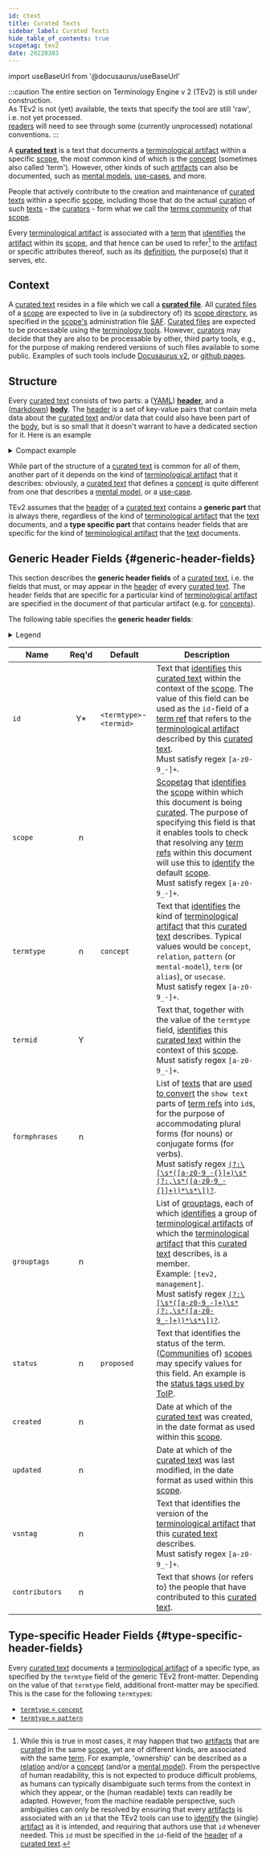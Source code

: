 ```yaml
---
id: ctext
title: Curated Texts
sidebar_label: Curated Texts
hide_table_of_contents: true
scopetag: tev2
date: 20220303
---
```


import useBaseUrl from '@docusaurus/useBaseUrl'

:::caution
The entire section on Terminology Engine v 2 (TEv2) is still under construction.<br/>
As TEv2 is not (yet) available, the texts that specify the tool are still 'raw', i.e. not yet processed.<br/>[readers](@) will need to see through some (currently unprocessed) notational conventions.
:::

A **[curated text](@)** is a text that documents a [terminological artifact](@) within a specific [scope](@), the most common kind of which is the [concept](@) (sometimes also called 'term'). However, other kinds of such [artifacts](terminological-artifact@) can also be documented, such as [mental models](@), [use-cases](@), and more.

People that actively contribute to the creation and maintenance of [curated texts](@) within a specific [scope](@), including those that do the actual [curation](@) of such [texts](curated-text@) - the [curators](@) - form what we call the [terms community](@) of that [scope](@).

Every [terminological artifact](@) is associated with a [term](@) that [identifies](@) the [artifact](terminological-artifact@) within its [scope](@), and that hence can be used to refer[^1] to the [artifact](terminological-artifact@) or specific attributes thereof, such as its [definition](@), the purpose(s) that it serves, etc.

[^1]: While this is true in most cases, it may happen that two [artifacts](terminological-artifact@) that are [curated](@) in the same [scope](@), yet are of different kinds, are associated with the same [term](@). For example, 'ownership' can be described as a [relation](@) and/or a [concept](@) (and/or a [mental model](@)). From the perspective of human readability, this is not expected to produce difficult problems, as humans can typically disambiguate such terms from the context in which they appear, or the (human readable) texts can  readily be adapted. However, from the machine readable perspective, such ambiguities can only be resolved by ensuring that every [artifacts](terminological-artifact@) is associated with an `id` that the TEv2 tools can use to [identify](@) the (single) [artifact](terminological-artifact@) as it is intended, and requiring that authors use that `id` whenever needed. This `id` must be specified in the `id`-field of the [header](@) of a [curated text](@).
## Context

A [curated text](@) resides in a file which we call a **[curated file](@)**. All [curated files](@) of a [scope](@) are expected to live in (a subdirectory of) its [scope directory](@), as specified in the [scope's](@) administration file [SAF](@). [Curated files](@) are expected to be processable using the [terminology tools](tev2-toolbox). However, [curators](@) may decide that they are also to be processable by other, third party tools, e.g., for the purpose of making rendered versions of such files available to some public. Examples of such tools include [Docusaurus v2](https://docusaurus.io/docs), or [github pages](https://pages.github.com/).

## Structure

Every [curated text](@) consists of two parts: a ([YAML](https://yaml.org/spec/1.2.2/)) **[header](@)**, and a ([markdown](https://www.markdownguide.org/basic-syntax/)) **[body](@)**. The [header](@) is a set of key-value pairs that contain meta data about the [curated text](@) and/or data that could also have been part of the [body](@), but is so small that it doesn't warrant to have a dedicated section for it. Here is an example

<details>
  <summary>Compact example</summary>
  <div>

~~~ yaml
---
id: "concept-curated-text"
title: "Curated Texts"
termtype: "concept"
termid: "curated-text"
grouptags: [ tev2, management ]
---

A curated text starts with three dashes `---`.
This indicates the start of its (YAML) header.
Typically, the header consists of a sequence of key-value pairs.
The header is terminated with onother three dashes and a new line.

The body of the curated text starts behind the header block.
It is typically markdown, but other constructs may be inserted
that contribute to the rendering of these texts in a (static) website.
An example of this is [MDX](https://mdxjs.com/).
A discussion on these other constructs is outside the scope of this document.
~~~

  </div>
</details>

While part of the structure of a [curated text](@) is common for all of them, another part of it depends on the kind of [terminological artifact](@) that it describes: obviously, a [curated text](@) that defines a [concept](@) is quite different from one that describes a [mental model](@), or a [use-case](@).

TEv2 assumes that the [header](@) of a [curated text](@) contains a **generic part** that is always there, regardless of the kind of [terminological artifact](@) that the [text](curated-text@) documents, and a **type specific part** that contains header fields that are specific for the kind of [terminological artifact](@) that the [text](curated-text@) documents.

## Generic Header Fields {#generic-header-fields}

This section describes the **generic header fields** of a [curated text](@), i.e. the fields that must, or may appear in the [header](@) of every [curated text](@). The header fields that are specific for a particular kind of [terminological artifact](@) are specified in the document of that particular artifact (e.g. for [concepts](ctext-concept#header)).

The following table specifies the **generic header fields**:

<details>
  <summary>Legend</summary>

1. **`Name`** contains the field name;
2. **`Req'd`** specifies whether (`Y`, or `Y*`) or not (`n`) the field is required to be present as a header field. The `Y*` signifies that currently, the field is required, but that we envisage it to become optional when tooling becomes more mature, and will be able to automatically create the specified default value.
3. **`Default`** If the field is NOT required, this specifies what [TEv2 tools](@) SHOULD assume that the value is. If the field IS required, you must provide it according to the specified value.
4. **`Description`** specifies the meaning of the field, and other things you may need to know, e.g. why it is needed, a required syntax, etc.

</details>

| Name | Req'd | Default | Description |
| ---- | :---: | ------- | ----------- |
| `id`           | Y* | `<termtype>`-`<termid>` | Text that [identifies](@) this [curated text](@) within the context of the [scope](@). The value of this field can be used as the `id`-field of a [term ref](@) that refers to the [terminological artifact](@) described by this [curated text](@).<br/>Must satisfy regex `[a-z0-9_-]+`. |
| `scope`        | n  | | [Scopetag](@) that [identifies](@) the [scope](@) within which this document is being [curated](@). The purpose of specifying this field is that it enables tools to check that resolving any [term refs](@) within this document will use this to [identify](@) the default [scope](@).<br/>Must satisfy regex `[a-z0-9_-]+`. |
| `termtype`     | n  | `concept` | Text that [identifies](@) the kind of [terminological artifact](@) that this [curated text](@) describes. Typical values would be `concept`, `relation`, `pattern` (or `mental-model`), `term` (or `alias`), or `usecase`.<br/>Must satisfy regex `[a-z0-9_-]+`. |
| `termid`       | Y  | | Text that, together with the value of the `termtype` field, [identifies](@) this [curated text](@) within the context of this [scope](@).<br/>Must satisfy regex `[a-z0-9_-]+`. |
| `formphrases`  | n  | | List of [texts](formphrase@) that are [used to convert](tev2-toolbox-trrt#id) the `show text` parts of [term refs](@) into `id`s, for the purpose of accommodating plural forms (for nouns) or conjugate forms (for verbs).<br/>Must satisfy regex [`(?:\[\s*([a-z0-9_-{}]+)\s*(?:,\s*([a-z0-9_-{}]+))*\s*\])?`](https://www.debuggex.com/r/TZe27fzbJskMcjl8). |
| `grouptags`    | n  | | List of [grouptags](@), each of which [identifies](@) a group of [terminological artifacts](@) of which the [terminological artifact](@) that this [curated text](@) describes, is a member.<br/>Example: `[tev2, management]`.<br/>Must satisfy regex [`(?:\[\s*([a-z0-9_-]+)\s*(?:,\s*([a-z0-9_-]+))*\s*\])?`](https://www.debuggex.com/r/a51CXl1NzR3kwihT). |
| `status`       | n  | `proposed` | Text that identifies the status of the term. ([Communities](@) of) [scopes](@) may specify values for this field. An example is the [status tags used by ToIP](https://github.com/trustoverip/concepts-and-terminology-wg/blob/master/docs/status-tags.md). |
| `created`      | n  | | Date at which of the [curated text](@) was created, in the date format as used within this [scope](@). |
| `updated`      | n  | | Date at which of the [curated text](@) was last modified, in the date format as used within this [scope](@). |
| `vsntag`   | n  | | Text that identifies the version of the [terminological artifact](@) that this [curated text](@) describes.<br/>Must satisfy regex `[a-z0-9_-]+`. |
| `contributors` | n  | | Text that shows (or refers to) the people that have contributed to this [curated text](@). |

## Type-specific Header Fields {#type-specific-header-fields}

Every [curated text](@) documents a [terminological artifact](@) of a specific type, as specified by the `termtype` field of the generic TEv2 front-matter. Depending on the value of that `termtype` field, additional front-matter may be specified. This is the case for the following `termtype`s:

- [`termtype` = `concept`](ctext-concept#header)
- [`termtype` = `pattern`](ctext-pattern#header)
